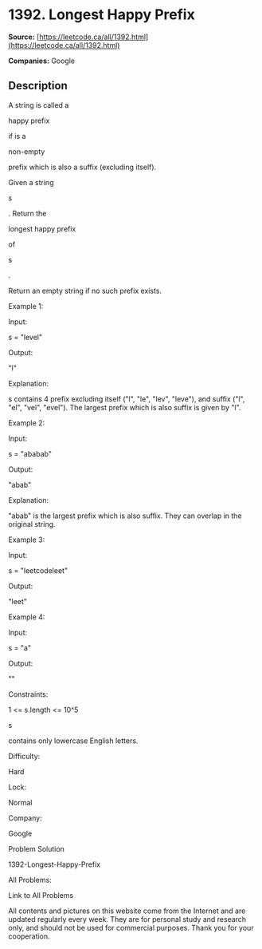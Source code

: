 # 1392. Longest Happy Prefix

**Source:** [https://leetcode.ca/all/1392.html](https://leetcode.ca/all/1392.html)

**Companies:** Google

## Description

A string is called a

happy prefix

if is a

non-empty

prefix which is also a suffix (excluding itself).

Given a string

s

. Return the

longest happy prefix

of

s

.

Return an empty string if no such prefix exists.

Example 1:

Input:

s = "level"

Output:

"l"

Explanation:

s contains 4 prefix excluding itself ("l", "le", "lev", "leve"), and suffix ("l", "el", "vel", "evel"). The largest prefix which is also suffix is given by "l".

Example 2:

Input:

s = "ababab"

Output:

"abab"

Explanation:

"abab" is the largest prefix which is also suffix. They can overlap in the original string.

Example 3:

Input:

s = "leetcodeleet"

Output:

"leet"

Example 4:

Input:

s = "a"

Output:

""

Constraints:

1 <= s.length <= 10^5

s

contains only lowercase English letters.

Difficulty:

Hard

Lock:

Normal

Company:

Google

Problem Solution

1392-Longest-Happy-Prefix

All Problems:

Link to All Problems

All contents and pictures on this website come from the Internet and are updated regularly every week. They are for personal study and research only, and should not be used for commercial purposes. Thank you for your cooperation.

